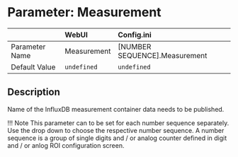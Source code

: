 # Parameter: Measurement

|                   | WebUI               | Config.ini
|:---               |:---                 |:----
| Parameter Name    | Measurement         | [NUMBER SEQUENCE].Measurement
| Default Value     | `undefined`         | `undefined`


## Description

Name of the InfluxDB measurement container data needs to be published.


!!! Note
    This parameter can to be set for each number sequence separately.
    Use the drop down to choose the respective number sequence. 
    A number sequence is a group of single digits and / or analog counter defined in digit and / or anlog ROI configuration screen.
